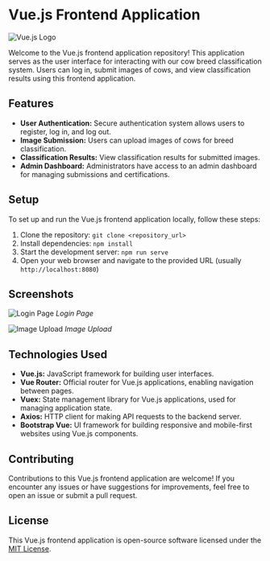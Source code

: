 # Vue.js Frontend Application

![Vue.js Logo](/path/to/vue_logo.png)

Welcome to the Vue.js frontend application repository! This application serves as the user interface for interacting with our cow breed classification system. Users can log in, submit images of cows, and view classification results using this frontend application.

## Features

- **User Authentication:** Secure authentication system allows users to register, log in, and log out.
- **Image Submission:** Users can upload images of cows for breed classification.
- **Classification Results:** View classification results for submitted images.
- **Admin Dashboard:** Administrators have access to an admin dashboard for managing submissions and certifications.

## Setup

To set up and run the Vue.js frontend application locally, follow these steps:

1. Clone the repository: `git clone <repository_url>`
2. Install dependencies: `npm install`
3. Start the development server: `npm run serve`
4. Open your web browser and navigate to the provided URL (usually `http://localhost:8080`)

## Screenshots

![Login Page]()
*Login Page*

![Image Upload]()
*Image Upload*

## Technologies Used

- **Vue.js:** JavaScript framework for building user interfaces.
- **Vue Router:** Official router for Vue.js applications, enabling navigation between pages.
- **Vuex:** State management library for Vue.js applications, used for managing application state.
- **Axios:** HTTP client for making API requests to the backend server.
- **Bootstrap Vue:** UI framework for building responsive and mobile-first websites using Vue.js components.


## Contributing

Contributions to this Vue.js frontend application are welcome! If you encounter any issues or have suggestions for improvements, feel free to open an issue or submit a pull request.

## License

This Vue.js frontend application is open-source software licensed under the [MIT License](LICENSE).
